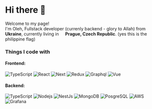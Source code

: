 <h1>Hi there 👋</h1>



<p>Welcome to my page! </br> I'm Oleh, Fullstack developer (currenly backend - glory to Allah) from <img src="https://cdn-icons-png.flaticon.com/512/197/197572.png" width="13"/> <b>Ukraine</b>, currently living in <img src="https://cdn-icons-png.flaticon.com/512/197/197561.png" width="13"/> <b>Prague, Czech Republic</b>. (yes this is the philippine flag)</p>
<h3>Things I code with</h3>
<h4>Frontend:</h4>
<p>
  <img alt="TypeScript" src="https://img.shields.io/badge/-TypeScript-007ACC?style=flat-square&logo=typescript&logoColor=white" />
  <img alt="React" src="https://img.shields.io/badge/-React-45b8d8?style=flat-square&logo=react&logoColor=white" />
  <img alt="Next" src="https://img.shields.io/badge/-Next-ea2845?style=flat-square&logo=next.js&logoColor=white" />
  <img alt="Redux" src="https://img.shields.io/badge/-Redux-764ABC?style=flat-square&logo=redux&logoColor=white" />
  <img alt="Graphql" src="https://img.shields.io/badge/-Graphql-ea2845?style=flat-square&logo=graphql&logoColor=white" />
  <img alt="Vue" src="https://img.shields.io/badge/-Vue-13aa52?style=flat-square&logo=vue.js&logoColor=white" />
  </p>
<h4>Backend:</h4>
<p>
  <img alt="TypeScript" src="https://img.shields.io/badge/-TypeScript-007ACC?style=flat-square&logo=typescript&logoColor=white" />
  <img alt="Nodejs" src="https://img.shields.io/badge/-Nodejs-43853d?style=flat-square&logo=Node.js&logoColor=white" />
  <img alt="NestJs" src="https://img.shields.io/badge/-Nest-ea2845?style=flat-square&logo=nestjs&logoColor=white" />
  <img alt="MongoDB" src="https://img.shields.io/badge/-MongoDB-13aa52?style=flat-square&logo=mongodb&logoColor=white" />
  <img alt="PosgreSQL" src="https://img.shields.io/badge/-PostgreSQL-007ACC?style=flat-square&logo=postgresql&logoColor=white" /> 
  <img alt="AWS" src="https://img.shields.io/badge/-AWS-F05033?style=flat-square&logo=Amazon&logoColor=white" />
  <img alt="Grafana" src="https://img.shields.io/badge/-Grafana-F05032?style=flat-square&logo=grafana&logoColor=white" />
</p>
